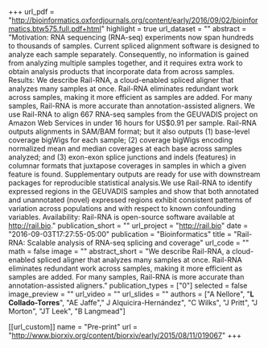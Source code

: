 +++
url_pdf = "http://bioinformatics.oxfordjournals.org/content/early/2016/09/02/bioinformatics.btw575.full.pdf+html"
highlight = true
url_dataset = ""
abstract = "Motivation: RNA sequencing (RNA-seq) experiments now span hundreds to thousands of samples. Current spliced alignment software is designed to analyze each sample separately. Consequently, no information is gained from analyzing multiple samples together, and it requires extra work to obtain analysis products that incorporate data from across samples. Results: We describe Rail-RNA, a cloud-enabled spliced aligner that analyzes many samples at once. Rail-RNA eliminates redundant work across samples, making it more efficient as samples are added. For many samples, Rail-RNA is more accurate than annotation-assisted aligners. We use Rail-RNA to align 667 RNA-seq samples from the GEUVADIS project on Amazon Web Services in under 16 hours for US$0.91 per sample. Rail-RNA outputs alignments in SAM/BAM format; but it also outputs (1) base-level coverage bigWigs for each sample; (2) coverage bigWigs encoding normalized mean and median coverages at each base across samples analyzed; and (3) exon-exon splice junctions and indels (features) in columnar formats that juxtapose coverages in samples in which a given feature is found. Supplementary outputs are ready for use with downstream packages for reproducible statistical analysis.We use Rail-RNA to identify expressed regions in the GEUVADIS samples and show that both annotated and unannotated (novel) expressed regions exhibit consistent patterns of variation across populations and with respect to known confounding variables. Availability: Rail-RNA is open-source software available at http://rail.bio."
publication_short = ""
url_project = "http://rail.bio"
date = "2016-09-03T17:27:55-05:00"
publication = "Bioinformatics"
title = "Rail-RNA: Scalable analysis of RNA-seq splicing and coverage"
url_code = ""
math = false
image = ""
abstract_short = "We describe Rail-RNA, a cloud-enabled spliced aligner that analyzes many samples at once. Rail-RNA eliminates redundant work across samples, making it more efficient as samples are added. For many samples, Rail-RNA is more accurate than annotation-assisted aligners."
publication_types = ["0"]
selected = false
image_preview = ""
url_video = ""
url_slides = ""
authors = ["A Nellore", "__L Collado-Torres__", "AE Jaffe"," J Alquicira-Hernández", "C Wilks", "J Pritt", "J Morton", "JT Leek", "B Langmead"]

[[url_custom]]
    name = "Pre-print"
    url = "http://www.biorxiv.org/content/biorxiv/early/2015/08/11/019067"
+++

